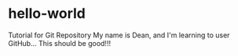 # hello-world
Tutorial for Git Repository
My name is Dean, and I'm learning to user GitHub...
This should be good!!!
